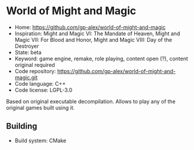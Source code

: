 # World of Might and Magic

- Home: https://github.com/gp-alex/world-of-might-and-magic
- Inspiration: Might and Magic VI: The Mandate of Heaven, Might and Magic VII: For Blood and Honor, Might and Magic VIII: Day of the Destroyer
- State: beta
- Keyword: game engine, remake, role playing, content open (?), content original required
- Code repository: https://github.com/gp-alex/world-of-might-and-magic.git
- Code language: C++
- Code license: LGPL-3.0

Based on original executable decompilation. Allows to play any of the original games built using it.

## Building

- Build system: CMake
